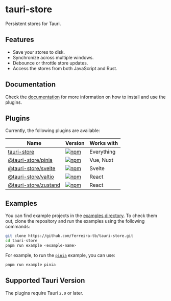 # tauri-store

Persistent stores for Tauri.

## Features

- Save your stores to disk.
- Synchronize across multiple windows.
- Debounce or throttle store updates.
- Access the stores from both JavaScript and Rust.

## Documentation

Check the [documentation](https://tb.dev.br/tauri-store/) for more information on how to install and use the plugins.

## Plugins

Currently, the following plugins are available:

| Name                                                                                       | Version                                                                                                                 | Works with |
| ------------------------------------------------------------------------------------------ | ----------------------------------------------------------------------------------------------------------------------- | ---------- |
| [tauri-store](https://tb.dev.br/tauri-store/guide/getting-started)                         | [![npm](https://img.shields.io/npm/v/tauri-store.svg)](https://www.npmjs.com/package/tauri-store)                       | Everything |
| [@tauri-store/pinia](https://tb.dev.br/tauri-store/plugin-pinia/guide/getting-started)     | [![npm](https://img.shields.io/npm/v/%40tauri-store%2Fpinia.svg)](https://www.npmjs.com/package/@tauri-store/pinia)     | Vue, Nuxt  |
| [@tauri-store/svelte](https://tb.dev.br/tauri-store/plugin-svelte/guide/getting-started)   | [![npm](https://img.shields.io/npm/v/%40tauri-store%2Fsvelte.svg)](https://www.npmjs.com/package/@tauri-store/svelte)   | Svelte     |
| [@tauri-store/valtio](https://tb.dev.br/tauri-store/plugin-valtio/guide/getting-started)   | [![npm](https://img.shields.io/npm/v/%40tauri-store%2Fvaltio.svg)](https://www.npmjs.com/package/@tauri-store/valtio)   | React      |
| [@tauri-store/zustand](https://tb.dev.br/tauri-store/plugin-zustand/guide/getting-started) | [![npm](https://img.shields.io/npm/v/%40tauri-store%2Fzustand.svg)](https://www.npmjs.com/package/@tauri-store/zustand) | React      |

## Examples

You can find example projects in the [examples directory](https://github.com/ferreira-tb/tauri-store/tree/main/examples). To check them out, clone the repository and run the examples using the following commands:

```sh
git clone https://github.com/ferreira-tb/tauri-store.git
cd tauri-store
pnpm run example <example-name>
```

For example, to run the [`pinia`](https://github.com/ferreira-tb/tauri-store/tree/main/examples/pinia) example, you can use:

```sh
pnpm run example pinia
```

## Supported Tauri Version

The plugins require Tauri `2.0` or later.
